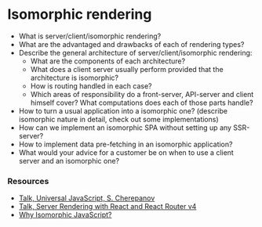 # Isomorphic rendering

* What is server/client/isomorphic rendering?
* What are the advantaged and drawbacks of each of rendering types?
* Describe the general architecture of server/client/isomorphic rendering:
  * What are the components of each architecture?
  * What does a client server usually perform provided that the architecture is isomorphic?
  * How is routing handled in each case?
  * Which areas of responsibility do a front-server, API-server and client himself cover? What computations does each of those parts handle?
* How to turn a usual application into a isomorphic one? (describe isomorphic nature in detail, check out some implementations) 
* How can we implement an isomorphic SPA without setting up any SSR-server?
* How to implement data pre-fetching in an isomorphic application?
* What would your advice for a customer be on when to use a client server and an isomorphic one?

### Resources

* [Talk, Universal JavaScript, S. Cherepanov](https://www.youtube.com/watch?v=Y5RV5Ys0-00)
* [Talk, Server Rendering with React and React Router v4](https://www.youtube.com/watch?v=mZEv4mHsU5E)
* [Why Isomorphic JavaScript?](https://www.oreilly.com/library/view/building-isomorphic-javascript/9781491932926/ch01.html)
